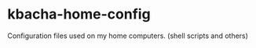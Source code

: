 kbacha-home-config
==================

Configuration files used on my home computers. (shell scripts and others)